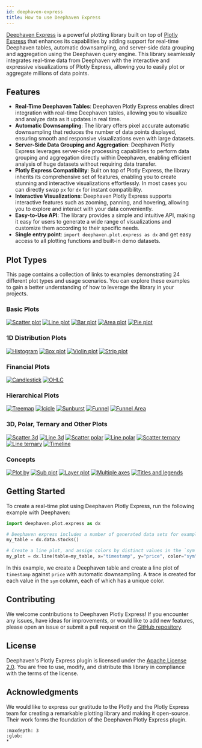 ```yaml
---
id: deephaven-express
title: How to use Deephaven Express
---
```


[Deephaven Express](https://github.com/deephaven/deephaven-plugin-plotly-express) is a powerful plotting library built on top of [Plotly Express](https://plotly.com/python/plotly-express/) that enhances its capabilities by adding support for real-time Deephaven tables, automatic downsampling, and server-side data grouping and aggregation using the Deephaven query engine. This library seamlessly integrates real-time data from Deephaven with the interactive and expressive visualizations of Plotly Express, allowing you to easily plot or aggregate millions of data points.

## Features

- **Real-Time Deephaven Tables**: Deephaven Plotly Express enables direct integration with real-time Deephaven tables, allowing you to visualize and analyze data as it updates in real time.
- **Automatic Downsampling**: The library offers pixel accurate automatic downsampling that reduces the number of data points displayed, ensuring smooth and responsive visualizations even with large datasets.
- **Server-Side Data Grouping and Aggregation**: Deephaven Plotly Express leverages server-side processing capabilities to perform data grouping and aggregation directly within Deephaven, enabling efficient analysis of huge datasets without requiring data transfer.
- **Plotly Express Compatibility**: Built on top of Plotly Express, the library inherits its comprehensive set of features, enabling you to create stunning and interactive visualizations effortlessly. In most cases you can directly swap `px` for `dx` for instant compatibility.
- **Interactive Visualizations**: Deephaven Plotly Express supports interactive features such as zooming, panning, and hovering, allowing you to explore and interact with your data conveniently.
- **Easy-to-Use API**: The library provides a simple and intuitive API, making it easy for users to generate a wide range of visualizations and customize them according to their specific needs.
- **Single entry point**: `import deephaven.plot.express as dx` and get easy access to all plotting functions and built-in demo datasets.

## Plot Types

<!-- Update number if count changes -->

This page contains a collection of links to examples demonstrating 24 different plot types and usage scenarios. You can explore these examples to gain a better understanding of how to leverage the library in your projects.

### Basic Plots

[![Scatter plot](_assets/plot_icons/scatter.svg)](scatter.md)
[![Line plot](_assets/plot_icons/line.svg)](line.md)
[![Bar plot](_assets/plot_icons/bar.svg)](bar.md)
[![Area plot](_assets/plot_icons/area.svg)](area.md)
[![Pie plot](_assets/plot_icons/pie.svg)](pie.md)

### 1D Distribution Plots

[![Histogram](_assets/plot_icons/histogram.svg)](histogram.md)
[![Box plot](_assets/plot_icons/box.svg)](box.md)
[![Violin plot](_assets/plot_icons/violin.svg)](violin.md)
[![Strip plot](_assets/plot_icons/strip.svg)](strip.md)

### Financial Plots

[![Candlestick](_assets/plot_icons/candlestick.svg)](candlestick.md)
[![OHLC](_assets/plot_icons/ohlc.svg)](ohlc.md)

### Hierarchical Plots

[![Treemap](_assets/plot_icons/treemap.svg)](treemap.md)
[![Icicle](_assets/plot_icons/icicle.svg)](icicle.md)
[![Sunburst](_assets/plot_icons/sunburst.svg)](sunburst.md)
[![Funnel](_assets/plot_icons/funnel.svg)](funnel.md)
[![Funnel Area](_assets/plot_icons/funnel_area.svg)](funnel-area.md)

### 3D, Polar, Ternary and Other Plots

[![Scatter 3d](_assets/plot_icons/scatter_3d.svg)](scatter-3d.md)
[![Line 3d](_assets/plot_icons/line_3d.svg)](line-3d.md)
[![Scatter polar](_assets/plot_icons/scatter_polar.svg)](scatter-polar.md)
[![Line polar](_assets/plot_icons/line_polar.svg)](line-polar.md)
[![Scatter ternary](_assets/plot_icons/scatter_ternary.svg)](scatter-ternary.md)
[![Line ternary](_assets/plot_icons/line_ternary.svg)](line-ternary.md)
[![Timeline](_assets/plot_icons/timeline.svg)](timeline.md)

### Concepts

[![Plot by](_assets/plot_icons/plot_by_partition.svg)](plot-by.md)
[![Sub plot](_assets/plot_icons/sub_plot.svg)](sub-plots.md)
[![Layer plot](_assets/plot_icons/layer_plots.svg)](layer-plots.md)
[![Multiple axes](_assets/plot_icons/multiple_axes.svg)](multiple-axes.md)
[![Titles and legends](_assets/plot_icons/titles_legends.svg)](other.md)

## Getting Started

To create a real-time plot using Deephaven Plotly Express, run the following example with Deephaven:

```python order=my_plot,my_table
import deephaven.plot.express as dx

# Deephaven express includes a number of generated data sets for examples
my_table = dx.data.stocks()

# Create a line plot, and assign colors by distinct values in the `sym` column
my_plot = dx.line(table=my_table, x="timestamp", y="price", color="sym")
```

In this example, we create a Deephaven table and create a line plot of `timestamp` against `price` with automatic downsampling. A trace is created for each value in the `sym` column, each of which has a unique color.

## Contributing

We welcome contributions to Deephaven Plotly Express! If you encounter any issues, have ideas for improvements, or would like to add new features, please open an issue or submit a pull request on the [GitHub repository](https://github.com/deephaven/deephaven-plugins).

## License

Deephaven's Plotly Express plugin is licensed under the [Apache License 2.0](https://github.com/deephaven/deephaven-plugin-plotly-express/blob/main/LICENSE). You are free to use, modify, and distribute this library in compliance with the terms of the license.

## Acknowledgments

We would like to express our gratitude to the Plotly and the Plotly Express team for creating a remarkable plotting library and making it open-source. Their work forms the foundation of the Deephaven Plotly Express plugin.

```{toctree}
:maxdepth: 3
:glob:
*
```
